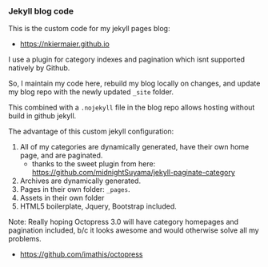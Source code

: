 ### Jekyll blog code

This is the custom code for my jekyll pages blog:  
  * https://nkiermaier.github.io

I use a plugin for category indexes and pagination which isnt supported natively by Github.

So, I maintain my code here, rebuild my blog locally on changes, and update my blog repo with the
newly updated `_site` folder.   

This combined with a `.nojekyll` file in the blog repo allows hosting without build in github jekyll. 

The advantage of this custom jekyll configuration:  

1. All of my categories are dynamically generated, have their own home page, and are paginated.
      * thanks to the sweet plugin from here: https://github.com/midnightSuyama/jekyll-paginate-category
2. Archives are dynamically generated.
3. Pages in their own folder: `_pages`.
4. Assets in their own folder
5. HTML5 boilerplate, Jquery, Bootstrap included. 


Note: Really hoping Octopress 3.0 will have category homepages and pagination included, b/c it looks awesome and would otherwise solve all my problems.
  * https://github.com/imathis/octopress




